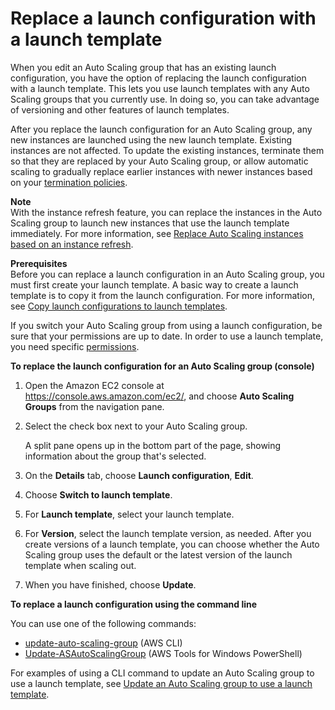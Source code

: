 # Replace a launch configuration with a launch template<a name="replace-launch-config"></a>

When you edit an Auto Scaling group that has an existing launch configuration, you have the option of replacing the launch configuration with a launch template\. This lets you use launch templates with any Auto Scaling groups that you currently use\. In doing so, you can take advantage of versioning and other features of launch templates\. 

After you replace the launch configuration for an Auto Scaling group, any new instances are launched using the new launch template\. Existing instances are not affected\. To update the existing instances, terminate them so that they are replaced by your Auto Scaling group, or allow automatic scaling to gradually replace earlier instances with newer instances based on your [termination policies](as-instance-termination.md)\. 

**Note**  
With the instance refresh feature, you can replace the instances in the Auto Scaling group to launch new instances that use the launch template immediately\. For more information, see [Replace Auto Scaling instances based on an instance refresh](asg-instance-refresh.md)\.

**Prerequisites**  
Before you can replace a launch configuration in an Auto Scaling group, you must first create your launch template\. A basic way to create a launch template is to copy it from the launch configuration\. For more information, see [Copy launch configurations to launch templates](copy-launch-config.md)\.

If you switch your Auto Scaling group from using a launch configuration, be sure that your permissions are up to date\. In order to use a launch template, you need specific [permissions](https://docs.aws.amazon.com/autoscaling/ec2/userguide/LaunchTemplates.html#launch-templates-permissions)\.

**To replace the launch configuration for an Auto Scaling group \(console\)**

1. Open the Amazon EC2 console at [https://console\.aws\.amazon\.com/ec2/](https://console.aws.amazon.com/ec2/), and choose **Auto Scaling Groups** from the navigation pane\.

1. Select the check box next to your Auto Scaling group\. 

   A split pane opens up in the bottom part of the page, showing information about the group that's selected\. 

1. On the **Details** tab, choose **Launch configuration**, **Edit**\.

1. Choose **Switch to launch template**\.

1. For **Launch template**, select your launch template\.

1. For **Version**, select the launch template version, as needed\. After you create versions of a launch template, you can choose whether the Auto Scaling group uses the default or the latest version of the launch template when scaling out\.

1. When you have finished, choose **Update**\. 

**To replace a launch configuration using the command line**

You can use one of the following commands:
+ [update\-auto\-scaling\-group](https://docs.aws.amazon.com/cli/latest/reference/autoscaling/update-auto-scaling-group.html) \(AWS CLI\)
+ [Update\-ASAutoScalingGroup](https://docs.aws.amazon.com/powershell/latest/reference/items/Update-ASAutoScalingGroup.html) \(AWS Tools for Windows PowerShell\)

For examples of using a CLI command to update an Auto Scaling group to use a launch template, see [Update an Auto Scaling group to use a launch template](examples-launch-templates-aws-cli.md#update-asg-launch-template-cli)\.